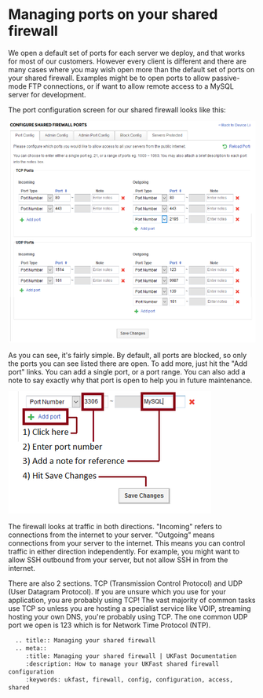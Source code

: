 # Managing ports on your shared firewall

We open a default set of ports for each server we deploy, and that works for most of our customers. However every client is different and there are many cases where you may wish open more than the default set of ports on your shared firewall. Examples might be to open ports to allow passive-mode FTP connections, or if want to allow remote access to a MySQL server for development.

The port configuration screen for our shared firewall looks like this:

![portlist](files/shared_fw_conf.png)

As you can see, it's fairly simple. By default, all ports are blocked, so only the ports you can see listed there are open. To add more, just hit the "Add port" links. You can add a single port, or a port range. You can also add a note to say exactly why that port is open to help you in future maintenance.

![Add port on shared FW](files/shared_add_port.png)

The firewall looks at traffic in both directions. "Incoming" refers to connections from the internet to your server. "Outgoing" means connections from your server to the internet. This means you can control traffic in either direction independently. For example, you might want to allow SSH outbound from your server, but not allow SSH in from the internet.

There are also 2 sections. TCP (Transmission Control Protocol) and UDP (User Datagram Protocol). If you are unsure which you use for your application, you are probably using TCP! The vast majority of common tasks use TCP so unless you are hosting a specialist service like VOIP, streaming hosting your own DNS, you're probably using TCP. The one common UDP port we open is 123 which is for Network Time Protocol (NTP).

```eval_rst
  .. title:: Managing your shared firewall
  .. meta::
     :title: Managing your shared firewall | UKFast Documentation
     :description: How to manage your UKFast shared firewall configuration
     :keywords: ukfast, firewall, config, configuration, access, shared
```
